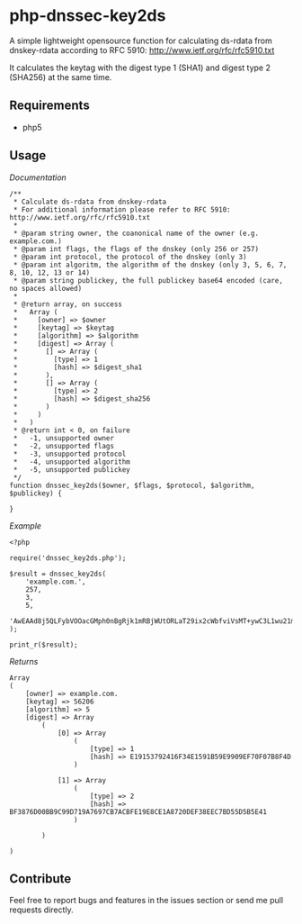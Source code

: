 # php-dnssec-key2ds
A simple lightweight opensource function for calculating ds-rdata from dnskey-rdata according to RFC 5910: http://www.ietf.org/rfc/rfc5910.txt

It calculates the keytag with the digest type 1 (SHA1) and digest type 2 (SHA256) at the same time.

## Requirements

* php5
 
## Usage

*Documentation*

	/**
	 * Calculate ds-rdata from dnskey-rdata
	 * For additional information please refer to RFC 5910: http://www.ietf.org/rfc/rfc5910.txt
	 * 
	 * @param string owner, the coanonical name of the owner (e.g. example.com.)
	 * @param int flags, the flags of the dnskey (only 256 or 257)
	 * @param int protocol, the protocol of the dnskey (only 3)
	 * @param int algoritm, the algorithm of the dnskey (only 3, 5, 6, 7, 8, 10, 12, 13 or 14)
	 * @param string publickey, the full publickey base64 encoded (care, no spaces allowed)
	 * 
	 * @return array, on success
	 *   Array (
	 *     [owner] => $owner
	 *     [keytag] => $keytag
	 *     [algorithm] => $algorithm
	 *     [digest] => Array (
	 *       [] => Array (
	 *         [type] => 1
	 *         [hash] => $digest_sha1
	 *       ),
	 *       [] => Array (
	 *         [type] => 2
	 *         [hash] => $digest_sha256
	 *       )
	 *     )
	 *   )
	 * @return int < 0, on failure
	 *   -1, unsupported owner
	 *   -2, unsupported flags
	 *   -3, unsupported protocol
	 *   -4, unsupported algorithm
	 *   -5, unsupported publickey
	 */
	function dnssec_key2ds($owner, $flags, $protocol, $algorithm, $publickey) {

	}

*Example*

	<?php

	require('dnssec_key2ds.php');

	$result = dnssec_key2ds(
		'example.com.',
		257, 
		3, 
		5, 
		'AwEAAd8j5QLFybVOOacGMph0nBgRjk1mRBjWUtORLaT29ix2cWbfviVsMT+ywC3L1wu21mzfjai9c3h7Fwu7nNDQqGd//6u7r3K0qIllSiOO2N6NXfc1cyuwJD72zVCWxHxigZnzZOEA2ad2JJmCL4+bCh5qfovv6i1fJKECIZJZ9UfgOltJhjwmrjzakIPZR81V7XX90BuaymCrN28nNwPJM40='
	);

	print_r($result);
	
*Returns*

	Array
	(
		[owner] => example.com.
		[keytag] => 56206
		[algorithm] => 5
		[digest] => Array
			(
				[0] => Array
					(
						[type] => 1
						[hash] => E19153792416F34E1591B59E9909EF70F07B8F4D
					)

				[1] => Array
					(
						[type] => 2
						[hash] => BF3876D00BB9C99D719A7697CB7ACBFE19E8CE1A8720DEF38EEC7BD55D5B5E41
					)

			)

	)

## Contribute

Feel free to report bugs and features in the issues section or send me pull requests directly.
